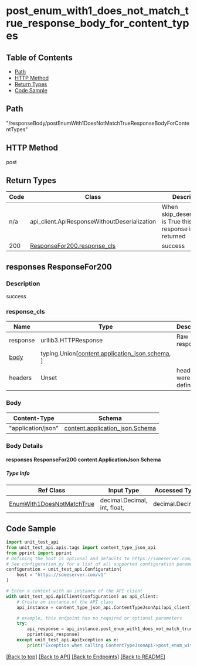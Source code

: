 <a name="postenumwith1doesnotmatchtrueresponsebodyforcontenttypes"></a>
# **post_enum_with1_does_not_match_true_response_body_for_content_types**

## Table of Contents
- [Path](#path)
- [HTTP Method](#http-method)
- [Return Types](#return-types)
- [Code Sample](#code-sample)

## Path
"/responseBody/postEnumWith1DoesNotMatchTrueResponseBodyForContentTypes"

## HTTP Method
post

## Return Types

Code | Class | Description
------------- | ------------- | -------------
n/a | api_client.ApiResponseWithoutDeserialization | When skip_deserialization is True this response is returned
200 | [ResponseFor200.response_cls](#response_200response_cls) | success

## responses ResponseFor200

### Description
success

### response_cls
Name | Type | Description  | Notes
------------- | ------------- | ------------- | -------------
response | urllib3.HTTPResponse | Raw response |
[body](#body) | typing.Union[[content.application_json.schema](#responses-responsefor200-content-applicationjson-schema), ] |  |
headers | Unset | headers were not defined |

### Body
Content-Type | Schema
------------ | -------
"application/json" | [content.application_json.Schema](#responses-responsefor200-content-applicationjson-schema)

### Body Details
#### responses ResponseFor200 content ApplicationJson Schema

##### Type Info
Ref Class | Input Type | Accessed Type | Description
--------- | ---------- | ------------- | ------------
[EnumWith1DoesNotMatchTrue](../../components/schemas/enum_with1_does_not_match_true.EnumWith1DoesNotMatchTrue.md#enum_with1_does_not_match_true) | decimal.Decimal, int, float,  | decimal.Decimal,  |

## Code Sample

```python
import unit_test_api
from unit_test_api.apis.tags import content_type_json_api
from pprint import pprint
# Defining the host is optional and defaults to https://someserver.com/v1
# See configuration.py for a list of all supported configuration parameters.
configuration = unit_test_api.Configuration(
    host = "https://someserver.com/v1"
)

# Enter a context with an instance of the API client
with unit_test_api.ApiClient(configuration) as api_client:
    # Create an instance of the API class
    api_instance = content_type_json_api.ContentTypeJsonApi(api_client)

    # example, this endpoint has no required or optional parameters
    try:
        api_response = api_instance.post_enum_with1_does_not_match_true_response_body_for_content_types()
        pprint(api_response)
    except unit_test_api.ApiException as e:
        print("Exception when calling ContentTypeJsonApi->post_enum_with1_does_not_match_true_response_body_for_content_types: %s\n" % e)
```

[[Back to top]](#top) [[Back to API]](../ContentTypeJsonApi.md) [[Back to Endpoints]](../../../../README.md#Endpoints) [[Back to README]](../../../../README.md)

